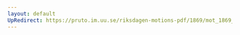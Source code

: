```yaml
---
layout: default
UpRedirect: https://pruto.im.uu.se/riksdagen-motions-pdf/1869/mot_1869__ak__167.pdf
---
```

